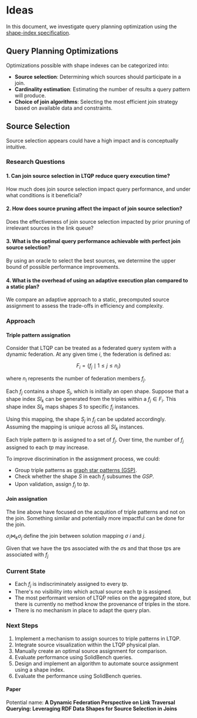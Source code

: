 # Ideas

In this document, we investigate query planning optimization using the [shape-index specification](https://github.com/constraintAutomaton/shape-index-specification).

## Query Planning Optimizations

Optimizations possible with shape indexes can be categorized into:

- **Source selection**: Determining which sources should participate in a join.
- **Cardinality estimation**: Estimating the number of results a query pattern will produce.
- **Choice of join algorithms**: Selecting the most efficient join strategy based on available data and constraints.


## Source Selection

Source selection appears could have a high impact and is conceptually intuitive.

### Research Questions  

#### 1. Can join source selection in LTQP reduce query execution time?  
How much does join source selection impact query performance, and under what conditions is it beneficial?  

#### 2. How does source pruning affect the impact of join source selection?  
Does the effectiveness of join source selection impacted by prior pruning of irrelevant sources in the link queue?  

#### 3. What is the optimal query performance achievable with perfect join source selection?  
By using an oracle to select the best sources, we determine the upper bound of possible performance improvements.  

#### 4. What is the overhead of using an adaptive execution plan compared to a static plan?  
We compare an adaptive approach to a static, precomputed source assignment to assess the trade-offs in efficiency and complexity.  


### Approach

#### Triple pattern assignation

Consider that LTQP can be treated as a federated query system with a dynamic federation. At any given time $i$, the federation is defined as:

$$ F_i = \{f_j \mid 1 \le j \le  n_i \} $$

where $n_i$ represents the number of federation members $f_j$.

Each $f_j$ contains a shape $S_j$, which is initially an open shape.
Suppose that a shape index $SI_k$ can be generated from the triples within a $f_j \in F_i$. 
This shape index $SI_k$ maps shapes $S$ to specific $f_j$ instances.

Using this mapping, the shape $S_j$ in $f_j$ can be updated accordingly.
Assuming the mapping is unique across all $SI_k$ instances.

Each triple pattern $tp$ is assigned to a set of $f_j$. Over time, the number of $f_j$ assigned to each $tp$ may increase.

To improve discrimination in the assignment process, we could:
- Group triple patterns as [graph star patterns (GSP)](https://github.com/constraintAutomaton/Traveling-with-a-Map).
- Check whether the shape $S$ in each $f_j$ subsumes the $GSP$.
- Upon validation, assign $f_j$ to $tp$.

#### Join assignation

The line above have focused on the acquition of triple patterns and not on the join.
Something similar and potentially more impactful can be done for the join.

$\sigma_i \Join_k \sigma_j$ define the join between solution mapping $\sigma$ $i$ and $j$.

Given that we have the $tp$s associated with the $\sigma$s and that those $tp$s are associated with $f_j$ 

### Current State

- Each $f_j$ is indiscriminately assigned to every $tp$.
- There's no visibility into which actual source each $tp$ is assigned.
- The most performant version of LTQP relies on the aggregated store, but there is currently no method know the provenance of triples in the store.
- There is no mechanism in place to adapt the query plan.

### Next Steps

1. Implement a mechanism to assign sources to triple patterns in LTQP.
2. Integrate source visualization within the LTQP physical plan.
3. Manually create an optimal source assignment for comparison.
4. Evaluate performance using SolidBench queries.
5. Design and implement an algorithm to automate source assignment using a shape index.
6. Evaluate the performance using SolidBench queries.

#### Paper

Potential name: **A Dynamic Federation Perspective on Link Traversal Querying: Leveraging RDF Data Shapes for Source Selection in Joins**